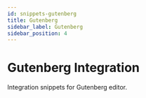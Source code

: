```yaml
---
id: snippets-gutenberg
title: Gutenberg
sidebar_label: Gutenberg
sidebar_position: 4
---
```


# Gutenberg Integration

Integration snippets for Gutenberg editor.